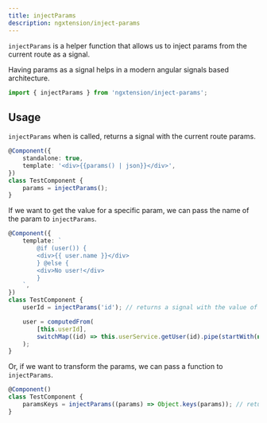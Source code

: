 ```yaml
---
title: injectParams
description: ngxtension/inject-params
---
```


`injectParams` is a helper function that allows us to inject params from the current route as a signal.

Having params as a signal helps in a modern angular signals based architecture.

```ts
import { injectParams } from 'ngxtension/inject-params';
```

## Usage

`injectParams` when is called, returns a signal with the current route params.

```ts
@Component({
	standalone: true,
	template: '<div>{{params() | json}}</div>',
})
class TestComponent {
	params = injectParams();
}
```

If we want to get the value for a specific param, we can pass the name of the param to `injectParams`.

```ts
@Component({
	template: `
		@if (user()) {
		<div>{{ user.name }}</div>
		} @else {
		<div>No user!</div>
		}
	`,
})
class TestComponent {
	userId = injectParams('id'); // returns a signal with the value of the id param

	user = computedFrom(
		[this.userId],
		switchMap((id) => this.userService.getUser(id).pipe(startWith(null)))
	);
}
```

Or, if we want to transform the params, we can pass a function to `injectParams`.

```ts
@Component()
class TestComponent {
	paramsKeys = injectParams((params) => Object.keys(params)); // returns a signal with the keys of the params
}
```
